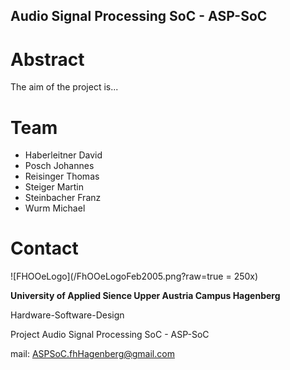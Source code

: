 ## Audio Signal Processing SoC - ASP-SoC

# Abstract

The aim of the project is...

# Team

- Haberleitner David
- Posch Johannes
- Reisinger Thomas
- Steiger Martin
- Steinbacher Franz
- Wurm Michael

# Contact

![FHOOeLogo](/FhOOeLogoFeb2005.png?raw=true = 250x)

**University of Applied Sience Upper Austria Campus Hagenberg**

Hardware-Software-Design

Project Audio Signal Processing SoC - ASP-SoC

mail: ASPSoC.fhHagenberg@gmail.com
